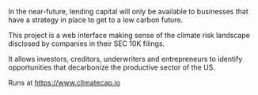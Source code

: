 In the near-future, lending capital will only be available to businesses that have a strategy in place to get to a low carbon future.

This project is a web interface making sense of the climate risk landscape disclosed by companies in their SEC 10K filings.

It allows investors, creditors, underwriters and entrepreneurs to identify opportunities that decarbonize the productive sector of the US.

Runs at https://www.climatecap.io
